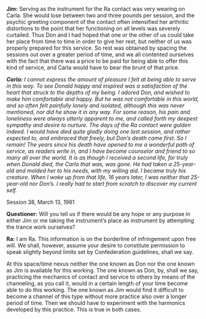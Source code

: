 <p><strong>Jim:</strong> Serving as the instrument for the Ra contact was very wearing on Carla. She would lose between two and three pounds per session, and the psychic greeting component of the contact often intensified her arthritic distortions to the point that her functioning on all levels was severely curtailed. Thus Don and I had hoped that one or the other of us could take her place from time to time in order to give her rest, but neither of us was properly prepared for this service. So rest was obtained by spacing the sessions out over a greater period of time, and we all contented ourselves with the fact that there was a price to be paid for being able to offer this kind of service, and Carla would have to bear the brunt of that price.</p>
<p><strong><em>Carla:</em></strong><em> I cannot express the amount of pleasure I felt at being able to serve in this way. To see Donald happy and inspired was a satisfaction of the heart that struck to the depths of my being. I adored Don, and wished to make him comfortable and happy. But he was not comfortable in this world, and so often felt painfully lonely and isolated, although this was never mentioned, nor did he show it in any way. For some reason, his pain and loneliness were always utterly apparent to me, and called forth my deepest sympathy and desire to nurture. The days of the Ra contact were golden indeed. I would have died quite gladly doing one last session, and rather expected to, and embraced that freely, but Don’s death came first. So I remain! The years since his death have opened to me a wonderful path of service, as readers write in, and I have become counselor and friend to so many all over the world. It is as though I received a second life, for truly when Donald died, the Carla that was, was gone. He had taken a 25-year-old and molded her to his needs, with my willing aid. I became truly his creature. When I woke up from that life, 16 years later, I was neither that 25-year-old nor Don’s. I really had to start from scratch to discover my current self.</em></p>
<p class="transcript-sub-title">Session 38, March 13, 1981</p>
<p><strong>Questioner:</strong> Will you tell us if there would be any hope or any purpose in either Jim or me taking the instrument’s place as instrument by attempting the trance work ourselves?</p>
<p><strong>Ra:</strong> I am Ra. This information is on the borderline of infringement upon free will. We shall, however, assume your desire to constitute permission to speak slightly beyond limits set by Confederation guidelines, shall we say.</p>
<p>At this space/time nexus neither the one known as Don nor the one known as Jim is available for this working. The one known as Don, by, shall we say, practicing the mechanics of contact and service to others by means of the channeling, as you call it, would in a certain length of your time become able to do this working. The one known as Jim would find it difficult to become a channel of this type without more practice also over a longer period of time. Then we should have to experiment with the harmonics developed by this practice. This is true in both cases.</p>